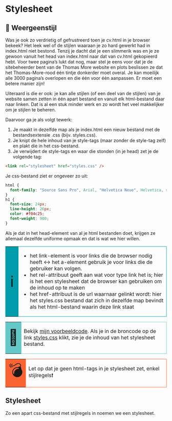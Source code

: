 # Stylesheet

## 🧪 Weergeenstijl

Was je ook zo verdrietig of gefrustreerd toen je cv.html in je browser bekeek? Het leek wel of de stijlen waaraan je zo hard gewerkt had in index.html niet bestond. Tenzij je dacht dat je een slimmerik was en je ze gewoon vanuit het head van index.html naar dat van cv.html gekopieerd hebt. Voor twee pagina’s lukt dat nog, maar stel je eens voor dat je de sitebeheerder bent van de Thomas More website en plots beslissen ze dat het Thomas-More-rood één tintje donkerder moet overal. Je kan moeilijk alle 3000 pagina’s overlopen en die één voor één aanpassen. Er moet een betere manier zijn!

Uiteraard is die er ook: je kan alle stijlen (of een deel van de stijlen) van je website samen zetten in één apart bestand en vanuit elk html-bestand daar naar linken. Dat is al een stuk minder werk en zo wordt het veel makkelijker om je stijlen te beheren.

Daarvoor ga je als volgt tewerk:

 1. Je maakt in dezelfde map als je index.html een nieuw bestand met de bestandsextensie .css (bijv. styles.css).
 2. Je knipt de hele inhoud van je style-tags (maar zonder de style-tag zelf) en plakt die in het css-bestand.
 3. Je verwijdert de style-tags en waar die stonden (in je head) zet je de volgende tag:

```html
<link rel="stylesheet" href="styles.css" />
```

Je css-bestand ziet er ongeveer zo uit:

```css
html {
  font-family: "Source Sans Pro", Arial, "Helvetica Neue", Helvetica, sans-serif;
}
h1 {
  font-size: 24px;
  line-height: 26px;
  color: #f04c25;
  font-weight: 900;
}
```


Als je dat in het head-element van al je html bestanden doet, krijgen ze allemaal dezelfde uniforme opmaak en dat is wat we hier willen.

 <table style="width: 100%; border-collapse: collapse; border-style: none;" border="1">
    <tbody>
        <tr>
            <td style="width: 8%; border-color: #009cab; background-color: #009cab; text-align: center; vertical-align: middle;"><span style="font-size: 36pt;">ℹ️</span></td>
            <td style="border-style: solid; border-color: #009cab; text-align: left; vertical-align: middle;">
                <ul>
                    <li>het link-element is voor links die de browser nodig heeft &harr;︎ het a-element gebruik je voor links die de gebruiker kan volgen.</li>
                    <li>het rel-attribuut geeft aan wat voor type link het is; hier is het een stylesheet dat de browser kan gebruiken om de inhoud op te maken</li>
                    <li>het href-attribuut is de url waarnaar gelinkt wordt: hier het styles.css bestand dat zich in dezelfde map bevindt als het html-bestand waarin deze link staat</li>
                </ul>
            </td>
        </tr>
    </tbody>
</table>

<table style="width: 100%; border-collapse: collapse; border-style: none;" border="1">
    <tbody>
        <tr>
            <td style="width: 8%; border-color: #64C8C8; background-color: #64c8c8; text-align: center; vertical-align: middle;"><span style="font-size: 48px;">🚸</span></td>
            <td style="border-style: solid; border-color: #64C8C8; text-align: left; vertical-align: middle;">
                <p>Bekijk <a class="inline_disabled" href="https://lars-derichter.github.io/user-interfaces-files/01-basis-website/profiel-metstylesheet.html" target="_blank" rel="noopener">mijn voorbeeldcode</a>. Als je in de broncode op de link <a class="html-attribute-value html-resource-link" href="https://lars-derichter.github.io/user-interfaces-files/01-basis-website/styles.css" target="_blank" rel="noopener">styles.css</a> klikt, zie je de inhoud van het stylesheet bestand.</p>
            </td>
        </tr>
    </tbody>
</table>

<table style="width: 100%; border-collapse: collapse; border-style: none;" border="1">
    <tbody>
        <tr>
            <td style="width: 8%; border-color: #FA6432; background-color: #fa6432; text-align: center; vertical-align: middle;"><span style="font-size: 48px;">💣</span></td>
            <td style="border-style: solid; border-color: #FA6432; text-align: left; vertical-align: middle;">
                <p>Let op dat je geen html-tags in je stylesheet zet, enkel stijlregels❗️</p>
            </td>
        </tr>
    </tbody>
</table>

## Stylesheet

Zo een apart css-bestand met stijlregels in noemen we een stylesheet.
